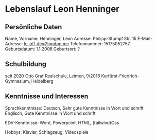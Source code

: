 # Lebenslauf Leon Henninger

## Persönliche Daten

Name, Vorname:   Henninger, Leon
Adresse:         Philipp-Stumpf Str. 15
E-Mail-Adresse:  le-off-dev@proton.me
Telefonnummer:   15175052757
Geburtsdatum:    1.1.2008
Geburtsort: ?

## Schulbildung

seit 2020         Otto Graf Realschule, Leimen, 
9/2018            Kurfürst-Friedrich-Gymnasium, Heidelberg

## Kenntnisse und Interessen

Sprachkenntnisse: Deutsch, Sehr gute Kenntnisse in Wort und schrift
                               Englisch, Gute Kenntnisse in Wort und schrift

EDV-Kenntnisse:   Word, Powerpoint, HTML, (tailwind)Css

Hobbys:           Klavier, Schlagzeug, Videospiele
